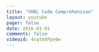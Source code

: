 ```yaml
---
title: "VHDL Code Comprehension"
layout: youtube 
pager: false
date: 2016-01-01
comments: false
videoid: 4vqtmXPpe0w
---
```

